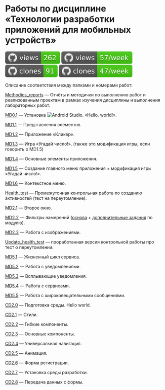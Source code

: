 # Работы по дисциплине «Технологии разработки приложений для мобильных устройств»
[![views](https://raw.githubusercontent.com/Valyaevgeorgiy/Android_projects/traffic/traffic-Android_projects/views.svg)](https://github.com/Valyaevgeorgiy/Android_projects/tree/traffic#-Android_projects)
[![views per week](https://raw.githubusercontent.com/Valyaevgeorgiy/Android_projects/traffic/traffic-Android_projects/views_per_week.svg)](https://github.com/Valyaevgeorgiy/Android_projects/tree/traffic#-Android_projects)
[![clones](https://raw.githubusercontent.com/Valyaevgeorgiy/Android_projects/traffic/traffic-Android_projects/clones.svg)](https://github.com/Valyaevgeorgiy/Android_projects/tree/traffic#-Android_projects)
[![clones per week](https://raw.githubusercontent.com/Valyaevgeorgiy/Android_projects/traffic/traffic-Android_projects/clones_per_week.svg)](https://github.com/Valyaevgeorgiy/Android_projects/tree/traffic#-Android_projects)

Описание соответствия между папками и номерами работ: 

[Methodics_reports](https://github.com/Valyaevgeorgiy/Android_projects/tree/main/Methodics_reports) — Отчёты и методички по выполнению работ и реализованным проектам в рамках изучения дисциплины и выполнения лабораторных работ.


[MD0.1](https://github.com/Valyaevgeorgiy/Android_projects/tree/main/My_first_application) — Установка ![Android Studio](https://img.shields.io/badge/Android%20Studio-3DDC84.svg?style=flat&logo=android-studio&logoColor=white). «Hello, world!».


[MD1.1](https://github.com/Valyaevgeorgiy/Android_projects/tree/main/Sec_app_layouts) — Представления элементов. 


[MD1.2](https://github.com/Valyaevgeorgiy/Android_projects/tree/main/Clicker) — Приложение «Кликер».


[MD1.3](https://github.com/Valyaevgeorgiy/Android_projects/tree/main/Guess_number) — Игра «Угадай число!». (также это модификация игры, если говорить о MD1.5)


[MD1.4](https://github.com/Valyaevgeorgiy/Android_projects/tree/main/View_activity) — Основные элементы приложения.


[MD1.5](https://github.com/Valyaevgeorgiy/Android_projects/tree/main/Main_menu) — Создание главного меню приложения + модификация игры «Угадай число!».


[MD1.6](https://github.com/Valyaevgeorgiy/Android_projects/tree/main/Context_menu) — Контекстное меню.


[Health_test](https://github.com/Valyaevgeorgiy/Android_projects/tree/main/Health_test) — Промежуточная контрольная работа по созданию активностей (тест на переутомление).

[MD2.1](https://github.com/Valyaevgeorgiy/Android_projects/tree/main/Doub_window) — Второе окно.

[MD2.2](https://github.com/Valyaevgeorgiy/Android_projects/tree/main/Intent_filt) — Фильтры намерений ([основа](https://github.com/Valyaevgeorgiy/Android_projects/tree/main/Intent_filt/Intent_filters) + [дополнительные задания](https://github.com/Valyaevgeorgiy/Android_projects/tree/main/Intent_filt/Filter_intent_additional_tasks) по модулю).

[MD2.3](https://github.com/Valyaevgeorgiy/Android_projects/tree/main/Images_work) — Работа с изображениями.

[Update_health_test](https://github.com/Valyaevgeorgiy/Android_projects/tree/main/Health_test_update_version) — проработанная версия контрольной работы про тест о переутомлении.

[MD5.1](https://github.com/Valyaevgeorgiy/Android_projects/tree/main/Service_basic) — Жизненный цикл сервиса.

[MD5.2](https://github.com/Valyaevgeorgiy/Android_projects/tree/main/Notific_on_working) — Работа с уведомлениями.

[MD5.3](https://github.com/Valyaevgeorgiy/Android_projects/tree/main/Toast_notify) — Всплывающие уведомления.

[MD5.4](https://github.com/Valyaevgeorgiy/Android_projects/tree/main/Music_player_many_songs) — Работа с сервисами.

[MD5.5](https://github.com/Valyaevgeorgiy/Android_projects/tree/main/BroadcastWorks) — Работа с широковещательными сообщениями.

[CD2.0](https://github.com/Valyaevgeorgiy/Android_projects/tree/main/React-Native/Hello_world) — Подготовка среды. Hello world.

[CD2.1](https://github.com/Valyaevgeorgiy/Android_projects/tree/main/React-Native/Basic_styles) — Стили.

[CD2.2](https://github.com/Valyaevgeorgiy/Android_projects/tree/main/React-Native/Flex_elements) — Гибкие компоненты.

[CD2.3](https://github.com/Valyaevgeorgiy/Android_projects/tree/main/React-Native/Main_comps) — Основные компоненты.

[CD2.4](https://github.com/Valyaevgeorgiy/Android_projects/tree/main/React-Native/Univ_Navigation) — Универсальная навигация.

[CD2.5](https://github.com/Valyaevgeorgiy/Android_projects/tree/main/React-Native/Animations) — Анимация.

[CD2.6](https://github.com/Valyaevgeorgiy/Android_projects/tree/main/React-Native/Forms_reg) — Форма регистрации.

[CD2.7](https://github.com/Valyaevgeorgiy/Android_projects/tree/main/React-Native/Altern_IDLE) — Установка среды разработки.

[CD2.8](https://github.com/Valyaevgeorgiy/Android_projects/tree/main/React-Native/Moving_data) — Передача данных с формы.

